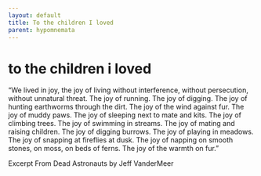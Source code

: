 ```yaml
---
layout: default
title: To the children I loved
parent: hypomnemata
---
```

# to the children i loved

“We lived in joy, the joy of living without interference, without persecution, without unnatural threat. The joy of running. The joy of digging. The joy of hunting earthworms through the dirt. The joy of the wind against fur. The joy of muddy paws. The joy of sleeping next to mate and kits. The joy of climbing trees. The joy of swimming in streams. The joy of mating and raising children. The joy of digging burrows. The joy of playing in meadows. The joy of snapping at fireflies at dusk. The joy of napping on smooth stones, on moss, on beds of ferns. The joy of the warmth on fur.”

Excerpt From Dead Astronauts by Jeff VanderMeer